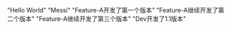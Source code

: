"Hello World"
"Messi"
"Feature-A开发了第一个版本"
"Feature-A继续开发了第二个版本"
"Feature-A继续开发了第三个版本"
"Dev开发了1.1版本"
